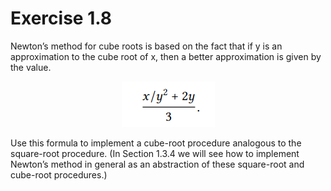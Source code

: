 # Exercise 1.8

Newton’s method for cube roots is based on the fact that if y is an approximation to the cube root of x, then a better approximation is given by the value.

<p align="center">
  <img src="./equation.png" alt="equation">
</p>

Use this formula to implement a cube-root procedure analogous to the square-root procedure. (In Section 1.3.4 we will see how to implement Newton’s method in general as an abstraction of these square-root and cube-root procedures.)